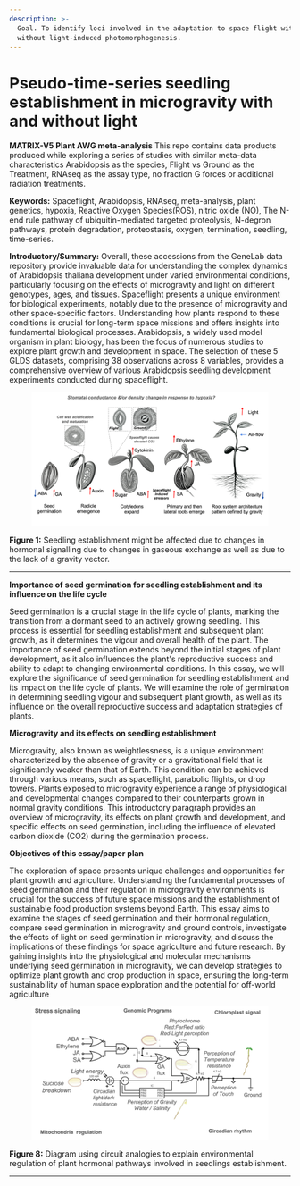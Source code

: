 ```yaml
---
description: >-
  Goal. To identify loci involved in the adaptation to space flight with and
  without light-induced photomorphogenesis.
---
```


# Pseudo-time-series seedling establishment in microgravity with and without light

**MATRIX-V5 Plant AWG meta-analysis** This repo contains data products produced while exploring a series of studies with similar meta-data characteristics Arabidopsis as the species, Flight vs Ground as the Treatment, RNAseq as the assay type, no fraction G forces or additional radiation treatments.

**Keywords:** Spaceflight, Arabidopsis, RNAseq, meta-analysis, plant genetics, hypoxia, Reactive Oxygen Species(ROS), nitric oxide (NO), The N-end rule pathway of ubiquitin-mediated targeted proteolysis, N-degron pathways, protein degradation, proteostasis, oxygen, termination, seedling, time-series.

**Introductory/Summary:** Overall, these accessions from the GeneLab data repository provide invaluable data for understanding the complex dynamics of Arabidopsis thaliana development under varied environmental conditions, particularly focusing on the effects of microgravity and light on different genotypes, ages, and tissues. Spaceflight presents a unique environment for biological experiments, notably due to the presence of microgravity and other space-specific factors. Understanding how plants respond to these conditions is crucial for long-term space missions and offers insights into fundamental biological processes. Arabidopsis, a widely used model organism in plant biology, has been the focus of numerous studies to explore plant growth and development in space. The selection of these 5 GLDS datasets, comprising 38 observations across 8 variables, provides a comprehensive overview of various Arabidopsis seedling development experiments conducted during spaceflight.

<figure><img src="More_slides_and_figures/Slide7.png" alt=""><figcaption></figcaption></figure>

**Figure 1:** Seedling establishment might be affected due to changes in hormonal signalling due to changes in gaseous exchange as well as due to the lack of a gravity vector.

***

**Importance of seed germination for seedling establishment and its influence on the life cycle**

Seed germination is a crucial stage in the life cycle of plants, marking the transition from a dormant seed to an actively growing seedling. This process is essential for seedling establishment and subsequent plant growth, as it determines the vigour and overall health of the plant. The importance of seed germination extends beyond the initial stages of plant development, as it also influences the plant's reproductive success and ability to adapt to changing environmental conditions. In this essay, we will explore the significance of seed germination for seedling establishment and its impact on the life cycle of plants. We will examine the role of germination in determining seedling vigour and subsequent plant growth, as well as its influence on the overall reproductive success and adaptation strategies of plants.

**Microgravity and its effects on seedling establishment**

Microgravity, also known as weightlessness, is a unique environment characterized by the absence of gravity or a gravitational field that is significantly weaker than that of Earth. This condition can be achieved through various means, such as spaceflight, parabolic flights, or drop towers. Plants exposed to microgravity experience a range of physiological and developmental changes compared to their counterparts grown in normal gravity conditions. This introductory paragraph provides an overview of microgravity, its effects on plant growth and development, and specific effects on seed germination, including the influence of elevated carbon dioxide (CO2) during the germination process.

**Objectives of this essay/paper plan**

The exploration of space presents unique challenges and opportunities for plant growth and agriculture. Understanding the fundamental processes of seed germination and their regulation in microgravity environments is crucial for the success of future space missions and the establishment of sustainable food production systems beyond Earth. This essay aims to examine the stages of seed germination and their hormonal regulation, compare seed germination in microgravity and ground controls, investigate the effects of light on seed germination in microgravity, and discuss the implications of these findings for space agriculture and future research. By gaining insights into the physiological and molecular mechanisms underlying seed germination in microgravity, we can develop strategies to optimize plant growth and crop production in space, ensuring the long-term sustainability of human space exploration and the potential for off-world agriculture

<figure><img src="More_slides_and_figures/Slide9.png" alt=""><figcaption></figcaption></figure>

**Figure 8:** Diagram using circuit analogies to explain environmental regulation of plant hormonal pathways involved in seedlings establishment.

***

##

